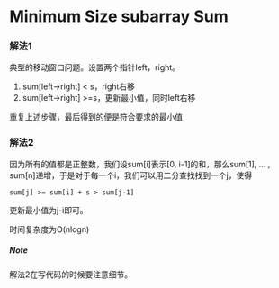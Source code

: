 # Minimum Size subarray Sum

### 解法1

典型的移动窗口问题。设置两个指针left，right。

1. sum[left->right] < s，right右移
2. sum[left->right] >=s，更新最小值，同时left右移

重复上述步骤，最后得到的便是符合要求的最小值

### 解法2

因为所有的值都是正整数，我们设sum[i]表示[0, i-1]的和，那么sum[1], ... , sum[n]递增，于是对于每一个i，我们可以用二分查找找到一个j，使得

```
sum[j] >= sum[i] + s > sum[j-1]
```

更新最小值为j-i即可。

时间复杂度为O(nlogn)

##### Note

解法2在写代码的时候要注意细节。
